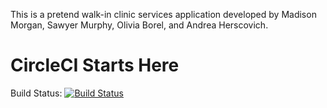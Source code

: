 This is a pretend walk-in clinic services application developed by Madison Morgan, Sawyer Murphy, Olivia Borel, and Andrea Herscovich.



# CircleCI Starts Here
Build Status: 
[![Build
Status](https://circleci.com/gh/SEG2105F18/ProductCatalog.png?branch=master)](http://circleci.com/gh/SEG2105-uottawa/seg2105-project-team-f19-11)
